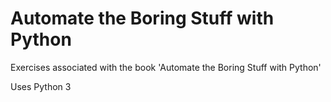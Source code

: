 # Automate the Boring Stuff with Python

Exercises associated with the book 'Automate the Boring Stuff with Python'

Uses Python 3

